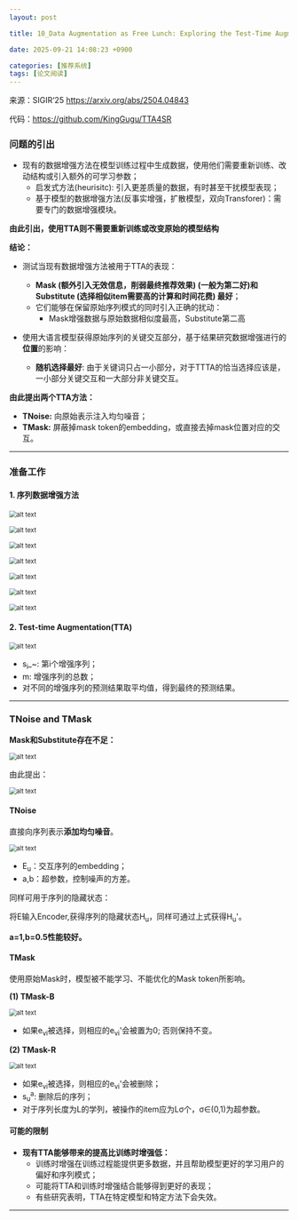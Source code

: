 ```yaml
---
layout: post

title: 10_Data Augmentation as Free Lunch: Exploring the Test-Time Augmentation for Sequential Recommendation

date: 2025-09-21 14:08:23 +0900

categories: [推荐系统]
tags: [论文阅读]
---
```


来源：SIGIR‘25 https://arxiv.org/abs/2504.04843

代码：https://github.com/KingGugu/TTA4SR

### 问题的引出

- 现有的数据增强方法在模型训练过程中生成数据，使用他们需要重新训练、改动结构或引入额外的可学习参数；
  - 启发式方法(heurisitc): 引入更差质量的数据，有时甚至干扰模型表现；
  - 基于模型的数据增强方法(反事实增强，扩散模型，双向Transforer)：需要专门的数据增强模块。

**由此引出，使用TTA则不需要重新训练或改变原始的模型结构**

**结论：**

- 测试当现有数据增强方法被用于TTA的表现：
  - **Mask (额外引入无效信息，削弱最终推荐效果) (一般为第二好)和Substitute (选择相似item需要高的计算和时间花费) 最好**；
  - 它们能够在保留原始序列模式的同时引入正确的扰动：
    - Mask增强数据与原始数据相似度最高，Substitute第二高

- 使用大语言模型获得原始序列的关键交互部分，基于结果研究数据增强进行的**位置**的影响：
  - **随机选择最好**: 由于关键词只占一小部分，对于TTTA的恰当选择应该是，一小部分关键交互和一大部分非关键交互。

**由此提出两个TTA方法：**

- **TNoise:** 向原始表示注入均匀噪音；
- **TMask:** 屏蔽掉mask token的embedding，或直接去掉mask位置对应的交互。

****

### 准备工作

#### 1. 序列数据增强方法

<p>
    <img src="https://hhhi21g.github.io/assets/img/SR/ar10/a7.png" alt="alt text" style="zoom:80%;" />
</p>


<p>
    <img src="https://hhhi21g.github.io/assets/img/SR/ar10/a0.png" alt="alt text" style="zoom:80%;" />
</p>


<p>
    <img src="https://hhhi21g.github.io/assets/img/SR/ar10/a1.png" alt="alt text" style="zoom:80%;" />
</p>


<p>
    <img src="https://hhhi21g.github.io/assets/img/SR/ar10/a2.png" alt="alt text" style="zoom:80%;" />
</p>


<p>
    <img src="https://hhhi21g.github.io/assets/img/SR/ar10/a3.png" alt="alt text" style="zoom:80%;" />
</p>


<p>
    <img src="https://hhhi21g.github.io/assets/img/SR/ar10/a4.png" alt="alt text" style="zoom:80%;" />
</p>


<p>
    <img src="https://hhhi21g.github.io/assets/img/SR/ar10/a5.png" alt="alt text" style="zoom:80%;" />
</p>


#### 2. Test-time Augmentation(TTA)

<p>
    <img src="https://hhhi21g.github.io/assets/img/SR/ar10/a6.png" alt="alt text" style="zoom:80%;" />
</p>


- s<sub>i</sub>_~: 第i个增强序列；
- m: 增强序列的总数；
- 对不同的增强序列的预测结果取平均值，得到最终的预测结果。

****

### TNoise and TMask

**Mask和Substitute存在不足：**

<p>
    <img src="https://hhhi21g.github.io/assets/img/SR/ar10/a8.png" alt="alt text" style="zoom:80%;" />
</p>


由此提出：

<p>
    <img src="https://hhhi21g.github.io/assets/img/SR/ar10/a9.png" alt="alt text" style="zoom:80%;" />
</p>


#### TNoise

直接向序列表示**添加均匀噪音**。

<p>
    <img src="https://hhhi21g.github.io/assets/img/SR/ar10/a10.png" alt="alt text" style="zoom:80%;" />
</p>


- E<sub>u</sub>：交互序列的embedding；
- a,b：超参数，控制噪声的方差。

同样可用于序列的隐藏状态：

将E输入Encoder,获得序列的隐藏状态H<sub>u</sub>，同样可通过上式获得H<sub>u</sub>'。

**a=1,b=0.5性能较好。**

#### TMask

使用原始Mask时，模型被不能学习、不能优化的Mask token所影响。

**(1) TMask-B**

<p>
    <img src="https://hhhi21g.github.io/assets/img/SR/ar10/a11.png" alt="alt text" style="zoom:80%;" />
</p>


- 如果e<sub>vi</sub>被选择，则相应的e<sub>vi</sub>'会被置为0; 否则保持不变。

**(2) TMask-R**

<p>
    <img src="https://hhhi21g.github.io/assets/img/SR/ar10/a12.png" alt="alt text" style="zoom:80%;" />
</p>


- 如果e<sub>vi</sub>被选择，则相应的e<sub>vi</sub>'会被删除；
- s<sub>u</sub><sup>a</sup>: 删除后的序列；
- 对于序列长度为L的学列，被操作的item应为Lσ个，σ∈(0,1)为超参数。

#### 可能的限制

- **现有TTA能够带来的提高比训练时增强低：**
  - 训练时增强在训练过程能提供更多数据，并且帮助模型更好的学习用户的偏好和序列模式；
  - 可能将TTA和训练时增强结合能够得到更好的表现；
  - 有些研究表明，TTA在特定模型和特定方法下会失效。

****